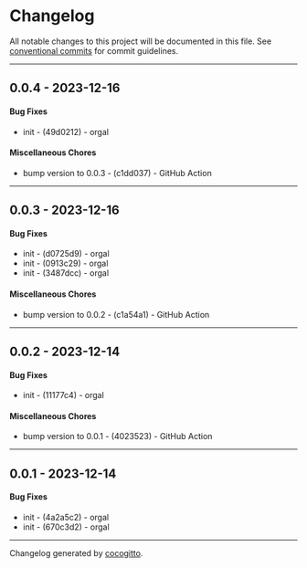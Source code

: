 # Changelog
All notable changes to this project will be documented in this file. See [conventional commits](https://www.conventionalcommits.org/) for commit guidelines.

- - -
## 0.0.4 - 2023-12-16
#### Bug Fixes
- init - (49d0212) - orgal
#### Miscellaneous Chores
- bump version to 0.0.3 - (c1dd037) - GitHub Action
- - -

## 0.0.3 - 2023-12-16
#### Bug Fixes
- init - (d0725d9) - orgal
- init - (0913c29) - orgal
- init - (3487dcc) - orgal
#### Miscellaneous Chores
- bump version to 0.0.2 - (c1a54a1) - GitHub Action
- - -

## 0.0.2 - 2023-12-14
#### Bug Fixes
- init - (11177c4) - orgal
#### Miscellaneous Chores
- bump version to 0.0.1 - (4023523) - GitHub Action
- - -

## 0.0.1 - 2023-12-14
#### Bug Fixes
- init - (4a2a5c2) - orgal
- init - (670c3d2) - orgal
- - -

Changelog generated by [cocogitto](https://github.com/cocogitto/cocogitto).